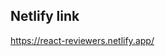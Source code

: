 ## Netlify link

<a href="https://react-reviewers.netlify.app/" target="_blank">https://react-reviewers.netlify.app/</a>
